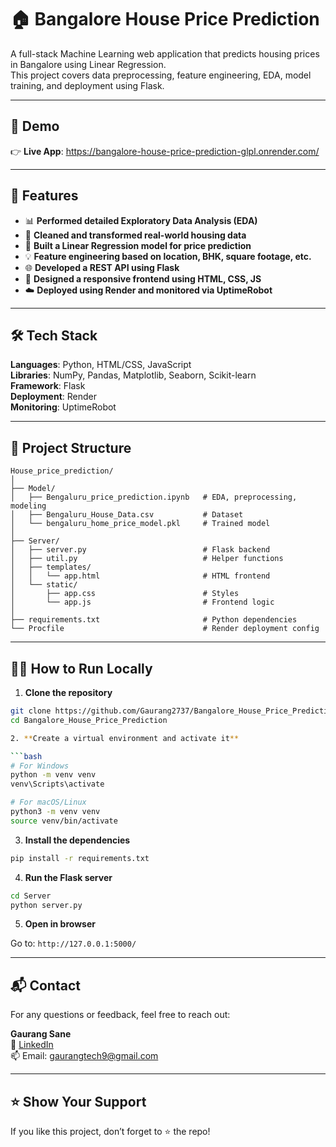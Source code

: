 # 🏠 Bangalore House Price Prediction

A full-stack Machine Learning web application that predicts housing prices in Bangalore using Linear Regression.  
This project covers data preprocessing, feature engineering, EDA, model training, and deployment using Flask.

---

## 🚀 Demo

👉 **Live App**: https://bangalore-house-price-prediction-glpl.onrender.com/

---

## 📌 Features

- 📊 **Performed detailed Exploratory Data Analysis (EDA)**
- 🧹 **Cleaned and transformed real-world housing data**
- 🧠 **Built a Linear Regression model for price prediction**
- 💡 **Feature engineering based on location, BHK, square footage, etc.**
- 🌐 **Developed a REST API using Flask**
- 🎨 **Designed a responsive frontend using HTML, CSS, JS**
- ☁️ **Deployed using Render and monitored via UptimeRobot**

---

## 🛠 Tech Stack

**Languages**: Python, HTML/CSS, JavaScript  
**Libraries**: NumPy, Pandas, Matplotlib, Seaborn, Scikit-learn  
**Framework**: Flask  
**Deployment**: Render  
**Monitoring**: UptimeRobot

---

## 📁 Project Structure

```text
House_price_prediction/
│
├── Model/
│   ├── Bengaluru_price_prediction.ipynb   # EDA, preprocessing, modeling
│   ├── Bengaluru_House_Data.csv           # Dataset
│   └── bengaluru_home_price_model.pkl     # Trained model
│
├── Server/
│   ├── server.py                          # Flask backend
│   ├── util.py                            # Helper functions
│   ├── templates/
│   │   └── app.html                       # HTML frontend
│   └── static/
│       ├── app.css                        # Styles
│       └── app.js                         # Frontend logic
│
├── requirements.txt                       # Python dependencies
└── Procfile                               # Render deployment config
```

---

## 🧑‍💻 How to Run Locally

1. **Clone the repository**

```bash
git clone https://github.com/Gaurang2737/Bangalore_House_Price_Prediction.git
cd Bangalore_House_Price_Prediction

2. **Create a virtual environment and activate it**

```bash
# For Windows
python -m venv venv
venv\Scripts\activate

# For macOS/Linux
python3 -m venv venv
source venv/bin/activate
```

3. **Install the dependencies**

```bash
pip install -r requirements.txt
```

4. **Run the Flask server**

```bash
cd Server
python server.py
```

5. **Open in browser**

Go to: `http://127.0.0.1:5000/`

---


## 📬 Contact

For any questions or feedback, feel free to reach out:

**Gaurang Sane**  
📧 [LinkedIn](linkedin.com/in/gaurang-sane-84b5b1254)  
📫 Email: gaurangtech9@gmail.com

---

## ⭐ Show Your Support

If you like this project, don’t forget to ⭐ the repo!




